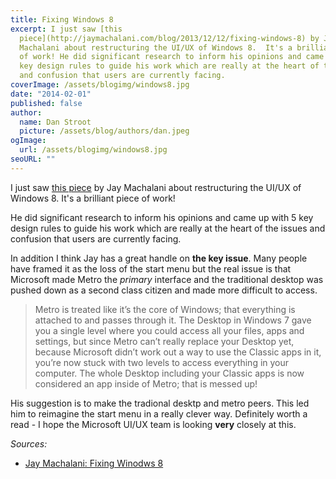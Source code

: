 ```yaml
---
title: Fixing Windows 8
excerpt: I just saw [this
  piece](http://jaymachalani.com/blog/2013/12/12/fixing-windows-8) by Jay
  Machalani about restructuring the UI/UX of Windows 8.  It's a brilliant piece
  of work! He did significant research to inform his opinions and came up with 5
  key design rules to guide his work which are really at the heart of the issues
  and confusion that users are currently facing.
coverImage: /assets/blogimg/windows8.jpg
date: "2014-02-01"
published: false
author:
  name: Dan Stroot
  picture: /assets/blog/authors/dan.jpeg
ogImage:
  url: /assets/blogimg/windows8.jpg
seoURL: ""
---
```


I just saw [this piece](http://jaymachalani.com/blog/2013/12/12/fixing-windows-8) by Jay Machalani about restructuring the UI/UX of Windows 8.  It's a brilliant piece of work!

He did significant research to inform his opinions and came up with 5 key design rules to guide his work which are really at the heart of the issues and confusion that users are currently facing.

In addition I think Jay has a great handle on **the key issue**.  Many people have framed it as the loss of the start menu but the real issue is that Microsoft made Metro the _primary_ interface and the traditional desktop was pushed down as a second class citizen and made more difficult to access.

> Metro is treated like it’s the core of Windows; that everything is attached to and passes through it. The Desktop in Windows 7 gave you a single level where you could access all your files, apps and settings, but since Metro can’t really replace your Desktop yet, because Microsoft didn’t work out a way to use the Classic apps in it, you’re now stuck with two levels to access everything in your computer. The whole Desktop including your Classic apps is now considered an app inside of Metro; that is messed up!

His suggestion is to make the tradional desktp and metro peers.  This led him to reimagine the start menu in a really clever way.  Definitely worth a read - I hope the Microsoft UI/UX team is looking **very** closely at this.  

_Sources:_

* [Jay Machalani: Fixing Winodws 8](http://jaymachalani.com/blog/2013/12/12/fixing-windows-8)
